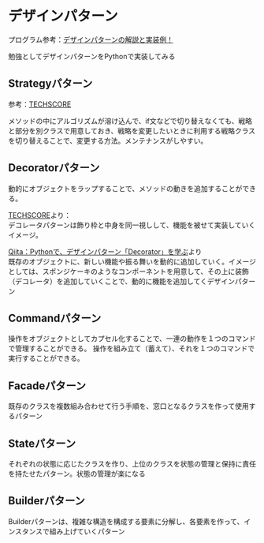 # デザインパターン

プログラム参考：[デザインパターンの解説と実装例！](https://www.mum-meblog.com/entry/study/design-pattern)

勉強としてデザインパターンをPythonで実装してみる

## Strategyパターン

参考：[TECHSCORE](https://www.techscore.com/tech/DesignPattern/Strategy)

メソッドの中にアルゴリズムが溶け込んで、if文などで切り替えなくても、戦略と部分を別クラスで用意しておき、戦略を変更したいときに利用する戦略クラスを切り替えることで、変更する方法。メンテナンスがしやすい。

## Decoratorパターン

動的にオブジェクトをラップすることで、メソッドの動きを追加することができる。

[TECHSCORE](https://www.techscore.com/tech/DesignPattern/Decorator)より：  
デコレータパターンは飾り枠と中身を同一視しして、機能を被せて実装していくイメージ。

[Qiita：Pythonで、デザインパターン「Decorator」を学ぶ](https://qiita.com/ttsubo/items/6f1569425644054dd079)より  
既存のオブジェクトに、新しい機能や振る舞いを動的に追加していく。イメージとしては、スポンジケーキのようなコンポーネントを用意して、その上に装飾（デコレータ）を追加していくことで、動的に機能を追加してくデザインパターン

## Commandパターン

操作をオブジェクトとしてカプセル化することで、一連の動作を１つのコマンドで管理することができる。
操作を組み立て（蓄えて）、それを１つのコマンドで実行することができる。

## Facadeパターン

既存のクラスを複数組み合わせて行う手順を、窓口となるクラスを作って使用するパターン

## Stateパターン

それぞれの状態に応じたクラスを作り、上位のクラスを状態の管理と保持に責任を持たせたパターン。状態の管理が楽になる

## Builderパターン

Builderパターンは、複雑な構造を構成する要素に分解し、各要素を作って、インスタンスで組み上げていくパターン
